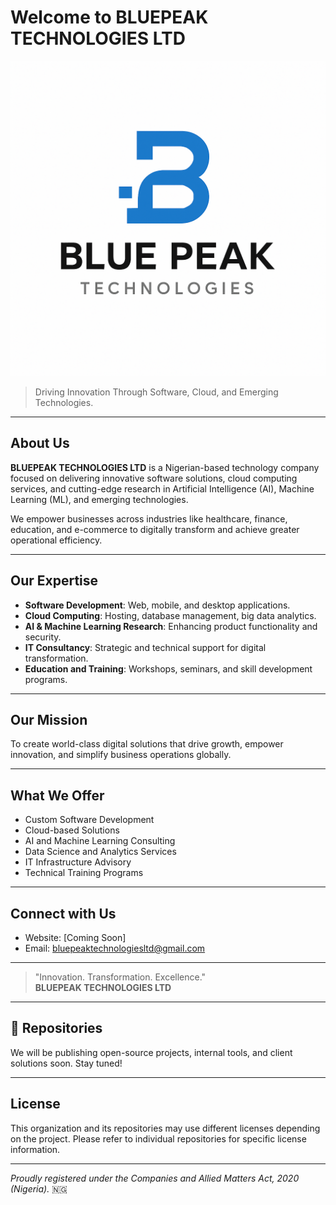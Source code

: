 # Welcome to BLUEPEAK TECHNOLOGIES LTD

![Bluepeak Logo](https://github.com/bluepeaktechnologies/bluepeaktechnologies/blob/main/assets/logo-white.PNG)

> Driving Innovation Through Software, Cloud, and Emerging Technologies.

---

## About Us

**BLUEPEAK TECHNOLOGIES LTD** is a Nigerian-based technology company focused on delivering innovative software solutions, cloud computing services, and cutting-edge research in Artificial Intelligence (AI), Machine Learning (ML), and emerging technologies.

We empower businesses across industries like healthcare, finance, education, and e-commerce to digitally transform and achieve greater operational efficiency.

---

## Our Expertise
- **Software Development**: Web, mobile, and desktop applications.
- **Cloud Computing**: Hosting, database management, big data analytics.
- **AI & Machine Learning Research**: Enhancing product functionality and security.
- **IT Consultancy**: Strategic and technical support for digital transformation.
- **Education and Training**: Workshops, seminars, and skill development programs.

---

## Our Mission

To create world-class digital solutions that drive growth, empower innovation, and simplify business operations globally.

---

## What We Offer
- Custom Software Development
- Cloud-based Solutions
- AI and Machine Learning Consulting
- Data Science and Analytics Services
- IT Infrastructure Advisory
- Technical Training Programs

---

## Connect with Us
- Website: [Coming Soon]
- Email: bluepeaktechnologiesltd@gmail.com

---

> "Innovation. Transformation. Excellence."  
> **BLUEPEAK TECHNOLOGIES LTD**

---

## 📂 Repositories
We will be publishing open-source projects, internal tools, and client solutions soon. Stay tuned!

---

## License
This organization and its repositories may use different licenses depending on the project. Please refer to individual repositories for specific license information.

---

*Proudly registered under the Companies and Allied Matters Act, 2020 (Nigeria).* 🇳🇬

